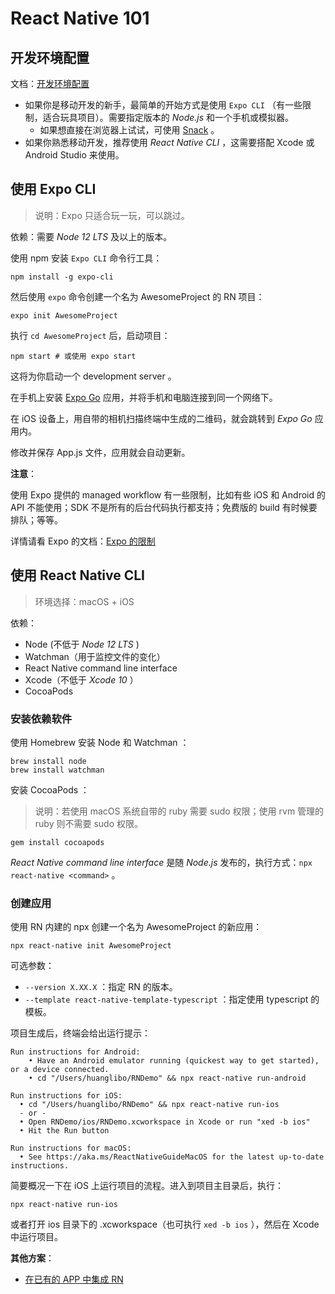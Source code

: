 # React Native 101

## 开发环境配置

文档：[开发环境配置](https://reactnative.dev/docs/environment-setup)

- 如果你是移动开发的新手，最简单的开始方式是使用 `Expo CLI` （有一些限制，适合玩具项目）。需要指定版本的 *Node.js* 和一个手机或模拟器。
  - 如果想直接在浏览器上试试，可使用 [Snack](https://snack.expo.dev/) 。
- 如果你熟悉移动开发，推荐使用 *React Native CLI* ，这需要搭配 Xcode 或 Android Studio 来使用。

## 使用 Expo CLI

> 说明：Expo 只适合玩一玩，可以跳过。

依赖：需要 *Node 12 LTS* 及以上的版本。

使用 npm 安装 `Expo CLI` 命令行工具：

```console
npm install -g expo-cli
```

然后使用 `expo` 命令创建一个名为 AwesomeProject 的 RN 项目：

```console
expo init AwesomeProject
```

执行 `cd AwesomeProject` 后，启动项目：

```console
npm start # 或使用 expo start
```

这将为你启动一个 development server 。

在手机上安装 [Expo Go](https://expo.dev/client) 应用，并将手机和电脑连接到同一个网络下。

在 iOS 设备上，用自带的相机扫描终端中生成的二维码，就会跳转到 *Expo Go* 应用内。

修改并保存 App.js 文件，应用就会自动更新。

**注意**：

使用 Expo 提供的 managed workflow 有一些限制，比如有些 iOS 和 Android 的 API 不能使用；SDK 不是所有的后台代码执行都支持；免费版的 build 有时候要排队；等等。

详情请看 Expo 的文档：[Expo 的限制](https://docs.expo.dev/introduction/why-not-expo/)

## 使用 React Native CLI

> 环境选择：macOS + iOS

依赖：

- Node (不低于 *Node 12 LTS* )
- Watchman（用于监控文件的变化）
- React Native command line interface
- Xcode（不低于 *Xcode 10* ）
- CocoaPods

### 安装依赖软件

使用 Homebrew 安装 Node 和 Watchman ：

```console
brew install node
brew install watchman
```

安装 CocoaPods ：

> 说明：若使用 macOS 系统自带的 ruby 需要 sudo 权限；使用 rvm 管理的 ruby 则不需要 sudo 权限。

```console
gem install cocoapods
```

*React Native command line interface* 是随 *Node.js* 发布的，执行方式：`npx react-native <command>` 。

### 创建应用

使用 RN 内建的 npx 创建一个名为 AwesomeProject 的新应用：

```console
npx react-native init AwesomeProject
```

可选参数：

- `--version X.XX.X` ：指定 RN 的版本。
- `--template react-native-template-typescript` ：指定使用 typescript 的模板。

项目生成后，终端会给出运行提示：

```plaintext
Run instructions for Android:
    • Have an Android emulator running (quickest way to get started), or a device connected.
    • cd "/Users/huanglibo/RNDemo" && npx react-native run-android

Run instructions for iOS:
  • cd "/Users/huanglibo/RNDemo" && npx react-native run-ios
  - or -
  • Open RNDemo/ios/RNDemo.xcworkspace in Xcode or run "xed -b ios"
  • Hit the Run button

Run instructions for macOS:
  • See https://aka.ms/ReactNativeGuideMacOS for the latest up-to-date instructions.
```

简要概况一下在 iOS 上运行项目的流程。进入到项目主目录后，执行：

```console
npx react-native run-ios
```

或者打开 ios 目录下的 .xcworkspace（也可执行 `xed -b ios` ），然后在 Xcode 中运行项目。

**其他方案**：

- [在已有的 APP 中集成 RN](https://reactnative.dev/docs/integration-with-existing-apps)
